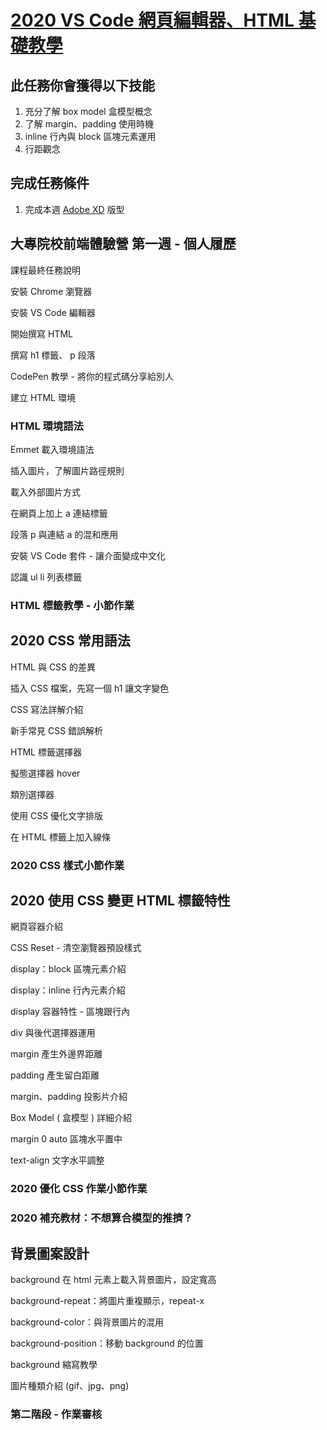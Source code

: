 # [2020 VS Code 網頁編輯器、HTML 基礎教學](https://courses.hexschool.com/p/html)

## 此任務你會獲得以下技能

1. 充分了解 box model 盒模型概念
2. 了解 margin、padding 使用時機
3. inline 行內與 block 區塊元素運用
4. 行距觀念

## 完成任務條件

1. 完成本週 [Adobe XD](https://xd.adobe.com/view/3b004539-6382-47f6-51e9-f3b73ea5063e-4d31/) 版型

## 大專院校前端體驗營 第一週 - 個人履歷

課程最終任務說明

安裝 Chrome 瀏覽器

安裝 VS Code 編輯器

開始撰寫 HTML

撰寫 h1 標籤、 p 段落

CodePen 教學 - 將你的程式碼分享給別人

建立 HTML 環境

### HTML 環境語法

Emmet 載入環境語法

插入圖片，了解圖片路徑規則

載入外部圖片方式

在網頁上加上 a 連結標籤

段落 p 與連結 a 的混和應用

安裝 VS Code 套件 - 讓介面變成中文化

認識 ul li 列表標籤

### HTML 標籤教學 - 小節作業

## 2020 CSS 常用語法

HTML 與 CSS 的差異

插入 CSS 檔案，先寫一個 h1 讓文字變色

CSS 寫法詳解介紹

新手常見 CSS 錯誤解析

HTML 標籤選擇器

擬態選擇器 hover

類別選擇器

使用 CSS 優化文字排版

在 HTML 標籤上加入線條

### 2020 CSS 樣式小節作業

## 2020 使用 CSS 變更 HTML 標籤特性

網頁容器介紹

CSS Reset - 清空瀏覽器預設樣式

display：block 區塊元素介紹

display：inline 行內元素介紹

display 容器特性 - 區塊跟行內

div 與後代選擇器運用

margin 產生外邊界距離

padding 產生留白距離

margin、padding 投影片介紹

Box Model ( 盒模型 ) 詳細介紹

margin 0 auto 區塊水平置中

text-align 文字水平調整

### 2020 優化 CSS 作業小節作業

### 2020 補充教材：不想算合模型的推擠？

## 背景圖案設計

background 在 html 元素上載入背景圖片，設定寬高

background-repeat：將圖片重複顯示，repeat-x

background-color：與背景圖片的混用

background-position：移動 background 的位置

background 縮寫教學

圖片種類介紹 (gif、jpg、png)

### 第二階段 - 作業審核
